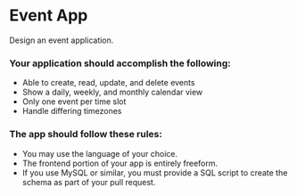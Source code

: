 # Event App
Design an event application.

### Your application should accomplish the following:
* Able to create, read, update, and delete events
* Show a daily, weekly, and monthly calendar view
* Only one event per time slot
* Handle differing timezones

### The app should follow these rules:
* You may use the language of your choice.
* The frontend portion of your app is entirely freeform.
* If you use MySQL or similar, you must provide a SQL script to create the schema as part of your pull request.
